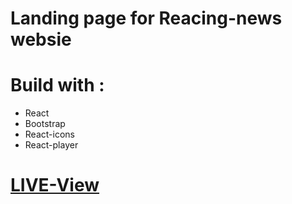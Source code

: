 # Landing page for Reacing-news websie

# Build with :

- React
- Bootstrap
- React-icons
- React-player

# [LIVE-View](https://grand-prix-landing-page.vercel.app/)
